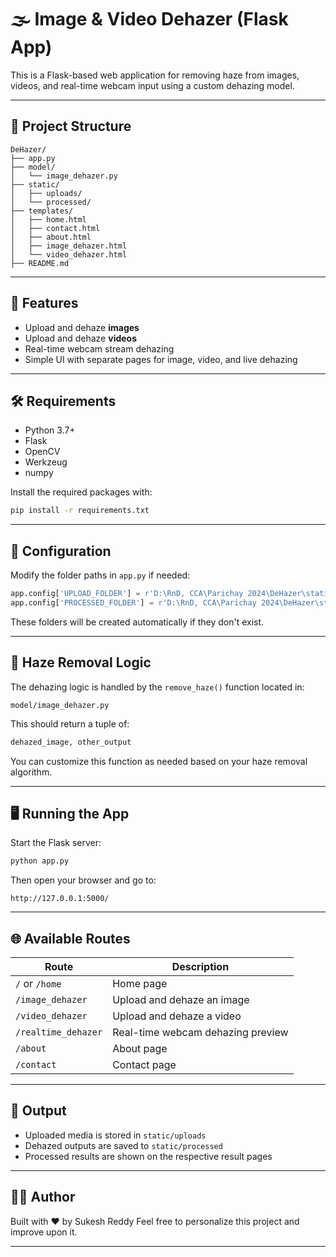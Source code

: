 
# 🌫️ Image & Video Dehazer (Flask App)

This is a Flask-based web application for removing haze from images, videos, and real-time webcam input using a custom dehazing model.

---

## 📁 Project Structure

```
DeHazer/
├── app.py
├── model/
│   └── image_dehazer.py
├── static/
│   ├── uploads/
│   └── processed/
├── templates/
│   ├── home.html
│   ├── contact.html
│   ├── about.html
│   ├── image_dehazer.html
│   └── video_dehazer.html
├── README.md
```

---

## 🚀 Features

- Upload and dehaze **images**
- Upload and dehaze **videos**
- Real-time webcam stream dehazing
- Simple UI with separate pages for image, video, and live dehazing

---

## 🛠️ Requirements

- Python 3.7+
- Flask
- OpenCV
- Werkzeug
- numpy

Install the required packages with:

```bash
pip install -r requirements.txt
```
---

## 🔧 Configuration

Modify the folder paths in `app.py` if needed:

```python
app.config['UPLOAD_FOLDER'] = r'D:\RnD, CCA\Parichay 2024\DeHazer\static\uploads'
app.config['PROCESSED_FOLDER'] = r'D:\RnD, CCA\Parichay 2024\DeHazer\static\processed'
```

These folders will be created automatically if they don't exist.

---

## 🧠 Haze Removal Logic

The dehazing logic is handled by the `remove_haze()` function located in:

```
model/image_dehazer.py
```

This should return a tuple of:
```python
dehazed_image, other_output
```

You can customize this function as needed based on your haze removal algorithm.

---

## 🖥️ Running the App

Start the Flask server:

```bash
python app.py
```

Then open your browser and go to:

```
http://127.0.0.1:5000/
```

---

## 🌐 Available Routes

| Route                 | Description                        |
|----------------------|------------------------------------|
| `/` or `/home`       | Home page                          |
| `/image_dehazer`     | Upload and dehaze an image         |
| `/video_dehazer`     | Upload and dehaze a video          |
| `/realtime_dehazer`  | Real-time webcam dehazing preview  |
| `/about`             | About page                         |
| `/contact`           | Contact page                       |

---

## 📸 Output

- Uploaded media is stored in `static/uploads`
- Dehazed outputs are saved to `static/processed`
- Processed results are shown on the respective result pages

---

## 🧑‍💻 Author

Built with ❤️ by Sukesh Reddy
Feel free to personalize this project and improve upon it.

---
